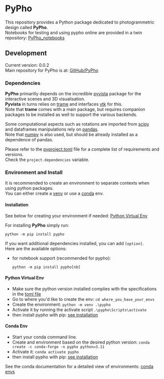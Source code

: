 # PyPho

This repository provides a Python package dedicated to photogrammetric design called **PyPho**.  
Notebooks for testing and using pypho online are provided in a twin repository: [PyPho_notebooks](https://github.com/GeoISTO/PyPho_notebooks)

## Development ##

Current version: 0.0.2  
Main repository for PyPho is at: [GitHub/PyPho](https://github.com/GeoISTO/PyPho)

### Dependencies ###

**PyPho** primarilly depends on the incredible [pyvista](https://pyvista.org/) package for the interactive scenes and 3D visualisation.  
**Pyvista** in turns relies on [trame](https://kitware.github.io/trame/guide/) and interfaces [vtk](https://vtk.org) for this.  
Note that **trame** comes with a main package, but requires companion packages to be installed as well to support the various backends.

Some computational aspects such as rotations are imported from [scipy](https://scipy.org)  
and dataframes manipulations rely on [pandas](https://pandas.pydata.org/).  
Note that [numpy](https://numpy.org/) is also used, but should be already installed as a dependence of pandas.

Please refer to the [pyproject.toml](./pyproject.toml) file for a complete list of requirements and versions.  
Check the ```project.dependencies``` variable.

### Environment and Install ###

It is recommended to create an environment to separate contexts when using python packages.  
You can either create a [venv](https://docs.python.org/3/library/venv.html) or use a [conda](https://docs.conda.io/projects/conda/en/latest/user-guide/tasks/manage-environments.html) env.

#### Installation
See below for creating your environment if needed: [Python Virtual Env](#python-virtual-env)

For installing **PyPho** simply run:
```
python -m pip install pypho
```

If you want additional dependencies installed, you can add ```[option]```.  
Here are the available options:
* for notebook support (recommended for pypho):
    ```
    python -m pip install pypho[nb]
    ```

#### Python Virtual Env

* Make sure the python version installed complies with the specifications in the [toml file](pyproject.toml)
* Go to where you'd like to create the env: ```cd where_you_have_your_envs```
* Create the environment: ```python -m venv .\pypho```
* Activate it by running the activate script ```.\pypho\Scripts\activate```
* then install pypho with pip: [see installation](#installation)

#### Conda Env

* Start your conda command line.
* Create and environment based on the desired python version: ```conda create -c conda-forge -n pypho python=3.11```
* Activate it: ```conda activate pypho```
* then install pypho with pip: [see installation](#installation)

See the conda documentation for a detailed view of environments: [conda envs](https://docs.conda.io/projects/conda/en/latest/user-guide/tasks/manage-environments.html)  

